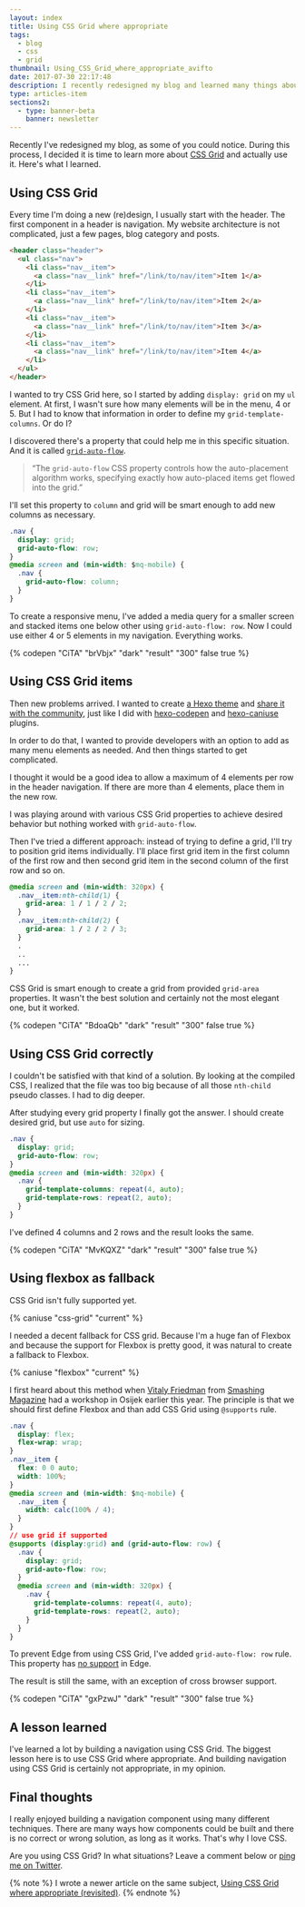 ```yaml
---
layout: index
title: Using CSS Grid where appropriate
tags:
  - blog
  - css
  - grid
thumbnail: Using_CSS_Grid_where_appropriate_avifto
date: 2017-07-30 22:17:48
description: I recently redesigned my blog and learned many things about CSS Grid along the way. Read all about my findings.
type: articles-item
sections2:
  - type: banner-beta
    banner: newsletter
---
```


Recently I've redesigned my blog, as some of you could notice. During this process, I decided it is time to learn more about [CSS Grid](https://css-tricks.com/snippets/css/complete-guide-grid/) and actually use it. Here's what I learned.

<!-- more -->

## Using CSS Grid

Every time I'm doing a new (re)design, I usually start with the header. The first component in a header is navigation. My website architecture is not complicated, just a few pages, blog category and posts.

```html
<header class="header">
  <ul class="nav">
    <li class="nav__item">
      <a class="nav__link" href="/link/to/nav/item">Item 1</a>
    </li>
    <li class="nav__item">
      <a class="nav__link" href="/link/to/nav/item">Item 2</a>
    </li>
    <li class="nav__item">
      <a class="nav__link" href="/link/to/nav/item">Item 3</a>
    </li>
    <li class="nav__item">
      <a class="nav__link" href="/link/to/nav/item">Item 4</a>
    </li>
  </ul>
</header>
```

I wanted to try CSS Grid here, so I started by adding `display: grid` on my `ul` element. At first, I wasn't sure how many elements will be in the menu, 4 or 5. But I had to know that information in order to define my `grid-template-columns`. Or do I?

I discovered there's a property that could help me in this specific situation. And it is called [`grid-auto-flow`](https://developer.mozilla.org/en-US/docs/Web/CSS/grid-auto-flow).

> “The `grid-auto-flow` CSS property controls how the auto-placement algorithm works, specifying exactly how auto-placed items get flowed into the grid.”

I'll set this property to `column` and grid will be smart enough to add new columns as necessary.

```css
.nav {
  display: grid;
  grid-auto-flow: row;
}
@media screen and (min-width: $mq-mobile) {
  .nav {
    grid-auto-flow: column;
  }
}
```

To create a responsive menu, I've added a media query for a smaller screen and stacked items one below other using `grid-auto-flow: row`. Now I could use either 4 or 5 elements in my navigation. Everything works.

{% codepen "CiTA" "brVbjx" "dark" "result" "300" false true %}

## Using CSS Grid items

Then new problems arrived. I wanted to create [a Hexo theme](https://hexo.io/docs/themes.html) and [share it with the community](https://hexo.io/themes/), just like I did with [hexo-codepen](https://www.npmjs.com/package/hexo-codepen) and [hexo-caniuse](https://www.npmjs.com/package/hexo-caniuse) plugins.

In order to do that, I wanted to provide developers with an option to add as many menu elements as needed. And then things started to get complicated.

I thought it would be a good idea to allow a maximum of 4 elements per row in the header navigation. If there are more than 4 elements, place them in the new row.

I was playing around with various CSS Grid properties to achieve desired behavior but nothing worked with `grid-auto-flow`.

Then I've tried a different approach: instead of trying to define a grid, I'll try to position grid items individually. I'll place first grid item in the first column of the first row and then second grid item in the second column of the first row and so on.

```css
@media screen and (min-width: 320px) {
  .nav__item:nth-child(1) {
    grid-area: 1 / 1 / 2 / 2;
  }
  .nav__item:nth-child(2) {
    grid-area: 1 / 2 / 2 / 3;
  }
  .
  ..
  ...
}
```

CSS Grid is smart enough to create a grid from provided `grid-area` properties. It wasn't the best solution and certainly not the most elegant one, but it worked.

{% codepen "CiTA" "BdoaQb" "dark" "result" "300" false true %}

## Using CSS Grid correctly

I couldn't be satisfied with that kind of a solution. By looking at the compiled CSS, I realized that the file was too big because of all those `nth-child` pseudo classes. I had to dig deeper.

After studying every grid property I finally got the answer. I should create desired grid, but use `auto` for sizing.

```css
.nav {
  display: grid;
  grid-auto-flow: row;
}
@media screen and (min-width: 320px) {
  .nav {
    grid-template-columns: repeat(4, auto);
    grid-template-rows: repeat(2, auto);
  }
}
```

I've defined 4 columns and 2 rows and the result looks the same.

{% codepen "CiTA" "MvKQXZ" "dark" "result" "300" false true %}

## Using flexbox as fallback

CSS Grid isn't fully supported yet.

{% caniuse "css-grid" "current" %}

I needed a decent fallback for CSS grid. Because I'm a huge fan of Flexbox and because the support for Flexbox is pretty good, it was natural to create a fallback to Flexbox.

{% caniuse "flexbox" "current" %}

I first heard about this method when [Vitaly Friedman](https://www.smashingmagazine.com/author/vitaly-friedman/) from [Smashing Magazine](https://www.smashingmagazine.com/) had a workshop in Osijek earlier this year. The principle is that we should first define Flexbox and than add CSS Grid using `@supports` rule.

```css
.nav {
  display: flex;
  flex-wrap: wrap;
}
.nav__item {
  flex: 0 0 auto;
  width: 100%;
}
@media screen and (min-width: $mq-mobile) {
  .nav__item {
    width: calc(100% / 4);
  }
}
// use grid if supported
@supports (display:grid) and (grid-auto-flow: row) {
  .nav {
    display: grid;
    grid-auto-flow: row;
  }
  @media screen and (min-width: 320px) {
    .nav {
      grid-template-columns: repeat(4, auto);
      grid-template-rows: repeat(2, auto);
    }
  }
}
```

To prevent Edge from using CSS Grid, I've added `grid-auto-flow: row` rule. This property has [no support](https://developer.mozilla.org/en-US/docs/Web/CSS/grid-auto-flow#Browser_compatibility) in Edge.

The result is still the same, with an exception of cross browser support.

{% codepen "CiTA" "gxPzwJ" "dark" "result" "300" false true %}

## A lesson learned

I've learned a lot by building a navigation using CSS Grid. The biggest lesson here is to use CSS Grid where appropriate. And building navigation using CSS Grid is certainly not appropriate, in my opinion.

## Final thoughts

I really enjoyed building a navigation component using many different techniques. There are many ways how components could be built and there is no correct or wrong solution, as long as it works. That's why I love CSS.

Are you using CSS Grid? In what situations? Leave a comment below or [ping me on Twitter](https://twitter.com/malimirkeccita).

{% note %}
I wrote a newer article on the same subject, [Using CSS Grid where appropriate (revisited)](/articles/using-css-grid-where-appropriate-revisited/).
{% endnote %}
